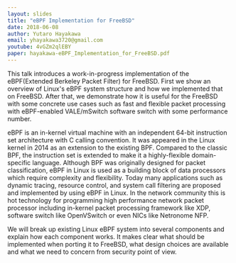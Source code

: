 ```yaml
---
layout: slides
title: "eBPF Implementation for FreeBSD"
date: 2018-06-08
author: Yutaro Hayakawa
email: yhayakawa3720@gmail.com
youtube: 4vGZm2qlEBY
paper: hayakawa-eBPF_Implementation_for_FreeBSD.pdf
---
```

This talk introduces a work-in-progress implementation of the eBPF(Extended Berkeley Packet Filter) for FreeBSD. First we show an overview of Linux's eBPF system structure and how we implemented that on FreeBSD. After that, we demonstrate how it is useful for the FreeBSD with some concrete use cases such as fast and flexible packet processing with eBPF-enabled VALE/mSwitch software switch with some performance number.

eBPF is an in-kernel virtual machine with an independent 64-bit instruction set architecture with C calling convention. It was appeared in the Linux kernel in 2014 as an extension to the existing BPF. Compared to the classic BPF, the instruction set is extended to make it a highly-flexible domain-specific language. Although BPF was originally designed for packet classification, eBPF in Linux is used as a building block of data processors which require complexity and flexibility. Today many applications such as dynamic tracing, resource control, and system call filtering are proposed and implemented by using eBPF in Linux. In the network community this is hot technology for programming high performance network packet processor including in-kernel packet processing framework like XDP, software switch like OpenVSwitch or even NICs like Netronome NFP.

We will break up existing Linux eBPF system into several components and explain how each component works. It makes clear what should be implemented when porting it to FreeBSD, what design choices are available and what we need to concern from security point of view.
